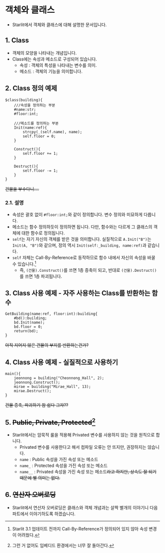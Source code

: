 # 객체와 클래스

- Starlit에서 객체와 클래스에 대해 설명한 문서입니다.

## 1. Class

- 객체의 모양을 나타내는 개념입니다.
- Class에는 속성과 메소드로 구성되어 있습니다.
  - 속성 : 객체의 특성을 나타내는 변수를 의미.
  - 메소드 : 객체의 기능을 의미합니다.
 
## 2. Class 정의 예제

```
$class(building){
    ///속성을 정의하는 부분
    #name:str;
    #floor:int;

    ///메소드를 정의하는 부분
    Init(name:ref){
        strcpy(_(self.name), name);
        self.floor = 0;
    }

    Construct(){
        self.floor += 1;
    }

    Destruct(){
        self.floor -= 1;
    }
}
```
~~건물을 부수다니....~~

### 2.1. 설명

- 속성은 괄호 없이 `#floor:int;`와 같이 정의합니다. 변수 정의와 미묘하게 다릅니다.
- 메소드는 함수 정의하듯이 정의하면 됩니다. 다만, 함수와는 다르게 그 클래스의 객체에 대한 함수로 정의됩니다.
- `self`는 자기 자신의 객체를 받은 것을 의미합니다. 실질적으로 `A.Init("B")`는 `Init(A, "B")`와 같으며, 정의 역시 `Init(self:_building, name:ref)`과 같습니다.
- `self` 자체는 Call-By-Reference로 동작하므로 함수 내에서 자신의 속성을 바꿀 수 있습니다.[^속성변경]
  - 즉, `(건물).Construct()`를 쓰면 1층 증축이 되고, 반대로 `(건물).Destruct()`를 쓰면 1층 파괴됩니다.

## 3. Class 사용 예제 - 자주 사용하는 Class를 반환하는 함수

```
GetBuilding(name:ref, floor:int):building{
    #bd():building;
    bd.Init(name);
    bd.floor = 0;
    return(bd);
}
```
~~아직 지어지 않은 건물의 부지를 반환하는건가?~~

## 4. Class 사용 예제 - 실질적으로 사용하기

```
main(){
    jeonnong = building("Cheonnong_Hall", 2);
    jeonnong.Construct();
    mirae = building("Mirae_Hall", 13);
    mirae.Destruct();
}
```
~~건물 증축, 파괴하기 참 쉽다 그쟈??~~

## 5. ~~Public, Private, Protected~~[^보호]

- Starlit에서는 암묵적 룰을 적용해 Privated 변수를 사용하지 않는 것을 원칙으로 합니다.
  - Privated 변수를 사용한다고 해서 컴파일 오류는 안 뜨지만, 권장하지는 않습니다.
  - `name` : Public 속성을 가진 속성 또는 메소드
  - `name_` : Protected 속성을 가진 속성 또는 메소드
  - `name__` : Privated 속성을 가진 속성 또는 메소드~~라고 하지만, 상속도 잘 되기 때문에 별 의미는 없다.~~
 
## 6. ~~연산자 오버로딩~~

- Starlit에서 연산자 오버로딩은 클래스와 객체 개념과는 살짝 별개의 이야기니 다음 파트에서 이야기하도록 하겠습니다.


[^속성변경]: Starlit 3.1 업데이트 전까지 Call-By-Reference가 정의되어 있지 않아 속성 변경이 어려웠다.
[^보호]: 그런 거 없어도 임베디드 환경에서는 너무 잘 돌아간다.
